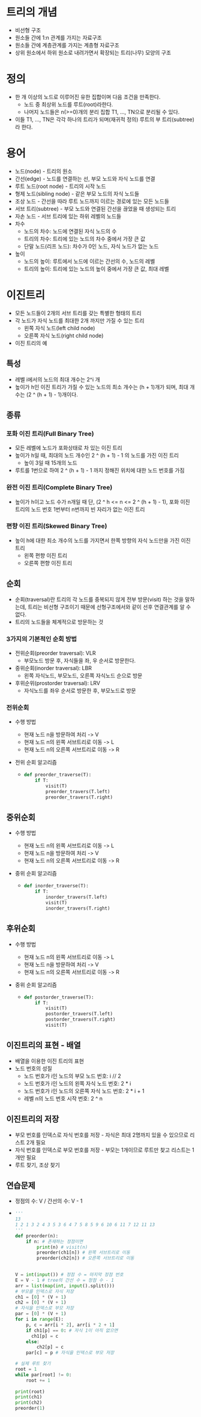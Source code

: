 # 트리의 개념

- 비선형 구조
- 원소들 간에 1:n 관계를 가지는 자료구조
- 원소들 간에 계층관계를 가지는 계층형 자료구조
- 상위 원소에서 하위 원소로 내려가면서 확장되는 트리(나무) 모양의 구조

# 정의

- 한 개 이상의 노드로 이루어진 유한 집합이며 다음 조건을 만족한다.
  - 노드 중 최상위 노드를 루트(root)라한다.
  - 나머지 노드들은 n(>=0)개의 분리 집합 T1, ..., TN으로 분리될 수 있다.
- 이들 T1, ..., TN은 각각 하나의 트리가 되며(재귀적 정의) 루트의 부 트리(subtree)라 한다.

# 용어

- 노드(node) - 트리의 원소
- 간선(edge) - 노드를 연결하는 선, 부모 노드와 자식 노드를 연결
- 루트 노드(root node) - 트리의 시작 노드
- 형제 노드(sibling node) - 같은 부모 노드의 자식 노드들
- 조상 노드 - 간선을 따라 루트 노드까지 이르는 경로에 있는 모든 노드들
- 서브 트리(subtree) - 부모 노드와 연결된 간선을 끊었을 때 생성되는 트리
- 자손 노드 - 서브 트리에 있는 하위 레벨의 노드들 
- 차수
  - 노드의 차수: 노드에 연결된 자식 노드의 수
  - 트리의 차수: 트리에 있는 노드의 차수 중에서 가장 큰 값
  - 단말 노드(리프 노드): 차수가 0인 노드, 자식 노드가 없는 노드
- 높이
  - 노드의 높이: 루트에서 노드에 이르는 간선의 수, 노드의 레벨
  - 트리의 높이: 트리에 있는 노드의 높이 중에서 가장 큰 값, 최대 레벨

# 이진트리

- 모든 노드들이 2개의 서브 트리를 갖는 특별한 형태의 트리
- 각 노드가 자식 노드를 최대한 2개 까지만 가질 수 있는 트리
  - 왼쪽 자식 노드(left child node)
  - 오른쪽 자식 노드(right child node)
- 이진 트리의 예

## 특성

- 레벨 i에서의 노드의 최대 개수는 2^i 개
- 높이가 h인 이진 트리가 가질 수 있는 노드의 최소 개수는 (h + 1)개가 되며, 최대 개수는 (2 ^ (h + 1) - 1)개이다.

## 종류

### 포화 이진 트리(Full Binary Tree)

- 모든 레벨에 노드가 포화상태로 차 있는 이진 트리
- 높이가 h일 때, 최대의 노드 개수인 2 ^ (h + 1) - 1 의 노드를 가진 이진 트리
  - 높이 3일 때 15개의 노드
- 루트를 1번으로 하여 2 ^ (h + 1) - 1 까지 정해진 위치에 대한 노드 번호를 가짐

### 완전 이진 트리(Complete Binary Tree)

- 높이가 h이고 노드 수가 n개일 때 단, (2 ^ h <= n <= 2 ^ (h + 1) - 1), 포화 이진 트리의 노드 번호 1번부터 n번까지 빈 자리가 없는 이진 트리

### 편향 이진 트리(Skewed Binary Tree)

- 높이 h에 대한 최소 개수의 노드를 가지면서 한쪽 방향의 자식 노드만을 가진 이진 트리
  - 왼쪽 편향 이진 트리
  - 오른쪽 편향 이진 트리

## 순회

- 순회(traversal)란 트리의 각 노드를 중복되지 않게 전부 방문(visit) 하는 것을 말하는데, 트리는 비선형 구조이기 때문에 선형구조에서와 같이 선후 연결관계를 알 수 없다.
- 트리의 노드들을 체계적으로 방문하는 것

### 3가지의 기본적인 순회 방법

- 전위순회(preorder traversal): VLR
  - 부모노드 방문 후, 자식들을 좌, 우 순서로 방문한다.
- 중위순회(inorder traversal): LBR
  - 왼쪽 자식노드, 부모노드, 오른쪽 자식노드 순으로 방문
- 후위순위(prostorder traversal): LRV
  - 자식노드를 좌우 순서로 방문한 후, 부모노드로 방문

### 전위순회

- 수행 방법

  - 현재 노드 n을 방문하여 처리 ->  V
  - 현재 노드 n의 왼쪽 서브트리로 이동 -> L
  - 현재 노드 n의 오른쪽 서브트리로 이동 -> R

- 전위 순회 알고리즘

  - ```python
    def preorder_traverse(T):
        if T:
            visit(T)
            preorder_travers(T.left)
            preorder_travers(T.right)
    ```

## 중위순회

- 수행 방법

  - 현재 노드 n의 왼쪽 서브트리로 이동 -> L
  - 현재 노드 n을 방문하여 처리 ->  V
  - 현재 노드 n의 오른쪽 서브트리로 이동 -> R

- 중위 순회 알고리즘

  - ```python
    def inorder_traverse(T):
        if T:
            inorder_travers(T.left)
            visit(T)
            inorder_travers(T.right)
    ```

## 후위순회

- 수행 방법

  - 현재 노드 n의 왼쪽 서브트리로 이동 -> L
  - 현재 노드 n을 방문하여 처리 ->  V
  - 현재 노드 n의 오른쪽 서브트리로 이동 -> R

- 중위 순회 알고리즘

  - ```python
    def postorder_traverse(T):
        if T:
            visit(T)
            postorder_travers(T.left)
            postorder_travers(T.right)
            visit(T)
    ```

## 이진트리의 표현 - 배열

- 배열을 이용한 이진 트리의 표현
- 노드 번호의 성질
  - 노드 번호가 i인 노드의 부모 노드 번호: i // 2
  - 노드 번호가 i인 노드의 왼쪽 자식 노드 번호: 2 * i
  - 노드 번호가 i인 노드의 오른쪽 자식 노드 번호: 2 * i + 1
  - 레벨 n의 노드 번호 시작 번호: 2 ^ n

## 이진트리의 저장

- 부모 번호를 인덱스로 자식 번호를 저장 - 자식은 최대 2명까지 있을 수 있으므로 리스트 2개 필요
- 자식 번호를 인덱스로 부모 번호를 저장 - 부모는 1개이므로 루트만 찾고 리스트는 1개만 필요
- 루트 찾기, 조상 찾기

## 연습문제

- 정점의 수: V / 간선의 수: V - 1

- ```python
  '''
  13
  1 2 1 3 2 4 3 5 3 6 4 7 5 8 5 9 6 10 6 11 7 12 11 13
  '''
  def preorder(n):
      if n: # 존재하는 정점이면
          print(n) # visit(n)
          preorder(ch1[n]) # 왼쪽 서브트리로 이동
          preorder(ch2[n]) # 오른쪽 서브트리로 이동
  
          
  V = int(input()) # 정점 수 = 마지막 정점 번호
  E = V - 1 # tree의 간선 수 = 정점 수 - 1
  arr = list(map(int, input().split()))
  # 부모를 인덱스로 자식 저장
  ch1 = [0] * (V + 1)
  ch2 = [0] * (V + 1)
  # 자식을 인덱스로 부모 저장
  par = [0] * (V + 1)
  for i in range(E):
      p, c = arr[i * 2], arr[i * 2 + 1]
      if ch1[p] == 0: # 자식 1이 아직 없으면
      	ch1[p] = c
      else:
          ch2[p] = c
      par[c] = p # 자식을 인덱스로 부모 저장
  
  # 실제 루트 찾기
  root = 1
  while par[root] != 0:
      root += 1
      
  print(root)
  print(ch1)
  print(ch2)
  preorder(1)
  ```

